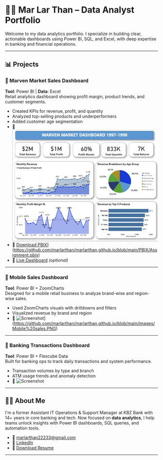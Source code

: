 # 👩‍💻 Mar Lar Than – Data Analyst Portfolio

Welcome to my data analytics portfolio. I specialize in building clear, actionable dashboards using Power BI, SQL, and Excel, with deep expertise in banking and financial operations.

---

## 📊 Projects

### 🔹 Marven Market Sales Dashboard
**Tool**: Power BI | **Data**: Excel  
Retail analytics dashboard showing profit margin, product trends, and customer segments.

- Created KPIs for revenue, profit, and quantity
- Analyzed top-selling products and underperformers
- Added customer age segmentation
- 📸 ![Screenshot](https://github.com/marlarthan/marlarthan.github.io/blob/main/images/marven%20market.PNG)
- 📂 [Download PBIX](files/marven-market.pbix)](https://github.com/marlarthan/marlarthan.github.io/blob/main/PBIX/Assignment.pbix)
- 🔗 [Live Dashboard](https://your-powerbi-publish-link.com) *(optional)*

---

### 🔹 Mobile Sales Dashboard  
**Tool**: Power BI + ZoomCharts  
Designed for a mobile retail business to analyze brand-wise and region-wise sales.

- Used ZoomCharts visuals with drilldowns and filters
- Visualized revenue by brand and region
- 📸 ![Screenshot](images/mobile-sales.png)](https://github.com/marlarthan/marlarthan.github.io/blob/main/images/Mobile%20sales.PNG)

---

### 🔹 Banking Transactions Dashboard  
**Tool**: Power BI + Flexcube Data  
Built for banking ops to track daily transactions and system performance.

- Transaction volumes by type and branch
- ATM usage trends and anomaly detection
- 📸 ![Screenshot](images/banking-transactions.png)

---

## 👩‍💼 About Me

I'm a former Assistant IT Operations & Support Manager at KBZ Bank with 14+ years in core banking and tech. Now focused on **data analytics**, I help teams unlock insights with Power BI dashboards, SQL queries, and automation tools.

- 📧 marlarthan22233@gmail.com  
- 🔗 [LinkedIn](https://linkedin.com/in/mar-lar-than-08479316a)  
- 📎 [Download Resume](files/MarLarThan_Resume.pdf)

---

